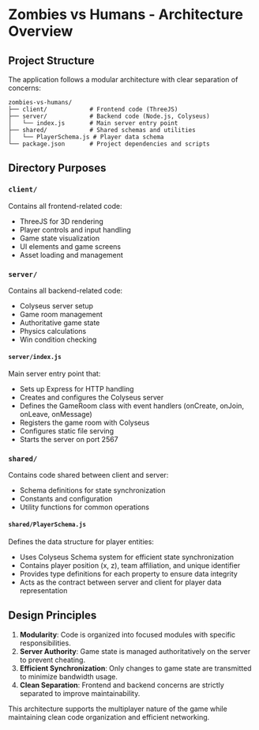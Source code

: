 # Zombies vs Humans - Architecture Overview

## Project Structure

The application follows a modular architecture with clear separation of concerns:

```
zombies-vs-humans/
├── client/            # Frontend code (ThreeJS)
├── server/            # Backend code (Node.js, Colyseus)
│   └── index.js       # Main server entry point
├── shared/            # Shared schemas and utilities
│   └── PlayerSchema.js # Player data schema
└── package.json       # Project dependencies and scripts
```

## Directory Purposes

### `client/`
Contains all frontend-related code:
- ThreeJS for 3D rendering
- Player controls and input handling
- Game state visualization
- UI elements and game screens
- Asset loading and management

### `server/`
Contains all backend-related code:
- Colyseus server setup
- Game room management
- Authoritative game state
- Physics calculations
- Win condition checking

#### `server/index.js`
Main server entry point that:
- Sets up Express for HTTP handling
- Creates and configures the Colyseus server
- Defines the GameRoom class with event handlers (onCreate, onJoin, onLeave, onMessage)
- Registers the game room with Colyseus
- Configures static file serving
- Starts the server on port 2567

### `shared/`
Contains code shared between client and server:
- Schema definitions for state synchronization
- Constants and configuration
- Utility functions for common operations

#### `shared/PlayerSchema.js`
Defines the data structure for player entities:
- Uses Colyseus Schema system for efficient state synchronization
- Contains player position (x, z), team affiliation, and unique identifier
- Provides type definitions for each property to ensure data integrity
- Acts as the contract between server and client for player data representation

## Design Principles

1. **Modularity**: Code is organized into focused modules with specific responsibilities.
2. **Server Authority**: Game state is managed authoritatively on the server to prevent cheating.
3. **Efficient Synchronization**: Only changes to game state are transmitted to minimize bandwidth usage.
4. **Clean Separation**: Frontend and backend concerns are strictly separated to improve maintainability.

This architecture supports the multiplayer nature of the game while maintaining clean code organization and efficient networking.
